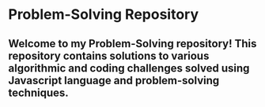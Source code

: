 # Problem-Solving Repository

## Welcome to my Problem-Solving repository! This repository contains solutions to various algorithmic and coding challenges solved using Javascript language and problem-solving techniques.
